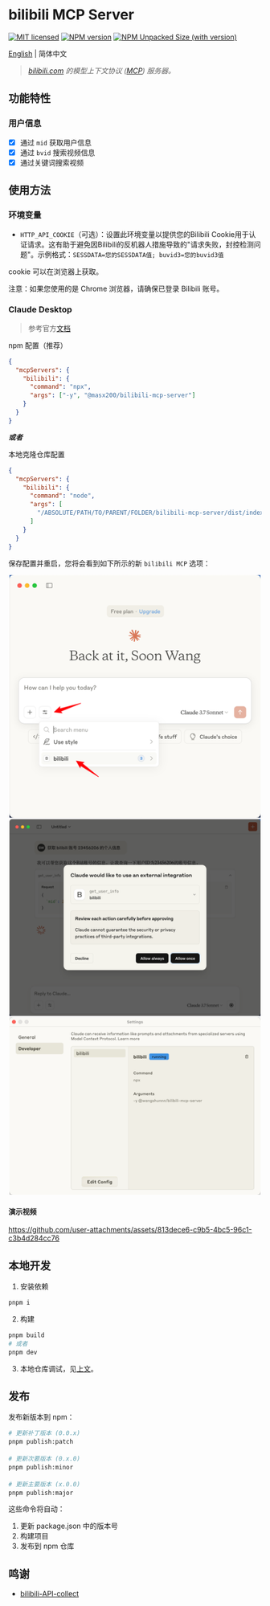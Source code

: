 # bilibili MCP Server

[![MIT licensed][badge-license]][url-license]
[![NPM version][badge-npm-version]][url-npm]
[![NPM Unpacked Size (with version)](https://img.shields.io/npm/unpacked-size/rolldown/latest?label=npm)][url-npm]

[English](./README.md) | 简体中文

> _[bilibili.com](https://www.bilibili.com) 的模型上下文协议
> ([MCP](https://modelcontextprotocol.io/introduction)) 服务器。_

## 功能特性

### 用户信息

- [x] 通过 `mid` 获取用户信息
- [x] 通过 `bvid` 搜索视频信息
- [x] 通过关键词搜索视频

## 使用方法

### 环境变量

- `HTTP_API_COOKIE`（可选）：设置此环境变量以提供您的Bilibili
  Cookie用于认证请求。这有助于避免因Bilibili的反机器人措施导致的"请求失败，封控检测问题"。示例格式：`SESSDATA=您的SESSDATA值; buvid3=您的buvid3值`

cookie 可以在浏览器上获取。

注意：如果您使用的是 Chrome 浏览器，请确保已登录 Bilibili 账号。

### Claude Desktop

> 参考官方[文档](https://modelcontextprotocol.io/quickstart/server#testing-your-server-with-claude-for-desktop-2)

npm 配置（推荐）

```json
{
  "mcpServers": {
    "bilibili": {
      "command": "npx",
      "args": ["-y", "@masx200/bilibili-mcp-server"]
    }
  }
}
```

_**或者**_

本地克隆仓库配置

```json
{
  "mcpServers": {
    "bilibili": {
      "command": "node",
      "args": [
        "/ABSOLUTE/PATH/TO/PARENT/FOLDER/bilibili-mcp-server/dist/index.js"
      ]
    }
  }
}
```

保存配置并重启，您将会看到如下所示的新 `bilibili MCP` 选项：

<div align="center">
  <img src="./assets/claude-desktop-1.png" alt="" width="500">

<img src="./assets/claude-desktop-2.png" alt="" width="500">

<img src="./assets/claude-desktop-setting.png" alt="" width="500">
</div>

#### 演示视频

https://github.com/user-attachments/assets/813dece6-c9b5-4bc5-96c1-c3b4d284cc76

## 本地开发

1. 安装依赖

```sh
pnpm i
```

2. 构建

```sh
pnpm build
# 或者
pnpm dev
```

3. 本地仓库调试，见[上文](#使用方法)。

## 发布

发布新版本到 npm：

```sh
# 更新补丁版本 (0.0.x)
pnpm publish:patch

# 更新次要版本 (0.x.0)
pnpm publish:minor

# 更新主要版本 (x.0.0)
pnpm publish:major
```

这些命令将自动：

1. 更新 package.json 中的版本号
2. 构建项目
3. 发布到 npm 仓库

## 鸣谢

- [bilibili-API-collect](https://socialsisteryi.github.io/bilibili-API-collect/)

[badge-license]: https://img.shields.io/badge/license-MIT-blue.svg
[url-license]: https://github.com/masx200/bilibili-mcp-server/blob/main/LICENSE
[badge-npm-version]: https://img.shields.io/npm/v/@masx200/bilibili-mcp-server/latest?color=brightgreen
[url-npm]: https://www.npmjs.com/package/@masx200/bilibili-mcp-server
